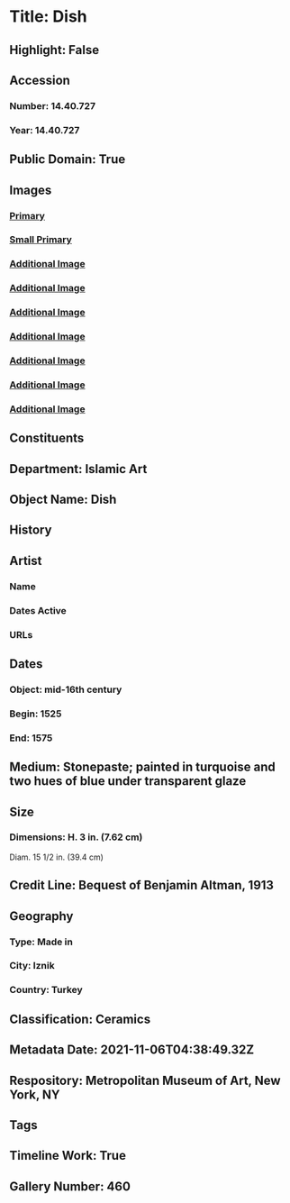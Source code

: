 # Title: Dish
## Highlight: False
## Accession
### Number: 14.40.727
### Year: 14.40.727
## Public Domain: True
## Images
### [Primary](https://images.metmuseum.org/CRDImages/is/original/DP216052.jpg)
### [Small Primary](https://images.metmuseum.org/CRDImages/is/web-large/DP216052.jpg)
### [Additional Image](https://images.metmuseum.org/CRDImages/is/original/DP216053.jpg)
### [Additional Image](https://images.metmuseum.org/CRDImages/is/original/is14.40.727.R.jpg)
### [Additional Image](https://images.metmuseum.org/CRDImages/is/original/DT471.jpg)
### [Additional Image](https://images.metmuseum.org/CRDImages/is/original/14.40.727.jpg)
### [Additional Image](https://images.metmuseum.org/CRDImages/is/original/DP216051.jpg)
### [Additional Image](https://images.metmuseum.org/CRDImages/is/original/sf14-40-727a.jpg)
### [Additional Image](https://images.metmuseum.org/CRDImages/is/original/23568.jpg)
## Constituents
## Department: Islamic Art
## Object Name: Dish
## History
## Artist
### Name
### Dates Active
### URLs
## Dates
### Object: mid-16th century
### Begin: 1525
### End: 1575
## Medium: Stonepaste; painted in turquoise and two hues of blue under transparent glaze
## Size
### Dimensions: H. 3 in. (7.62 cm)
Diam. 15 1/2 in. (39.4 cm)
## Credit Line: Bequest of Benjamin Altman, 1913
## Geography
### Type: Made in
### City: Iznik
### Country: Turkey
## Classification: Ceramics
## Metadata Date: 2021-11-06T04:38:49.32Z
## Respository: Metropolitan Museum of Art, New York, NY
## Tags
## Timeline Work: True
## Gallery Number: 460